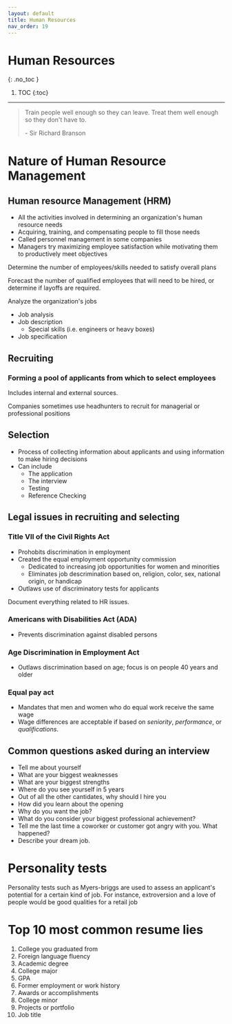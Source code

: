 ```yaml
---
layout: default
title: Human Resources
nav_order: 19
---
```


# Human Resources
{: .no_toc }

1. TOC
{:toc}

---

> Train people well enough so they can leave. Treat them well enough so they don't have to.
>
> \- Sir Richard Branson

# Nature of Human Resource Management

## Human resource Management (HRM)
- All the activities involved in determining an organization's human resource needs
- Acquiring, training, and compensating people to fill those needs
- Called personnel management in some companies
- Managers try maximizing employee satisfaction while motivating them to productively meet objectives

Determine the number of employees/skills needed to satisfy overall plans

Forecast the number of qualified employees that will need to be hired, or determine if layoffs are required.

Analyze the organization's jobs
- Job analysis
- Job description
  - Special skills (i.e. engineers or heavy boxes)
- Job specification

## Recruiting

### Forming a pool of applicants from which to select employees

Includes internal and external sources.

Companies sometimes use headhunters to recruit for managerial or professional positions

## Selection

- Process of collecting information about applicants and using information to make hiring decisions
- Can include
  - The application
  - The interview
  - Testing
  - Reference Checking

## Legal issues in recruiting and selecting

### Title VII of the Civil Rights Act
- Prohobits discrimination in employment
- Created the equal employment opportunity commission
  - Dedicated to increasing job opportunities for women and minorities
  - Eliminates job descrimination based on, religion, color, sex, national origin, or handicap
- Outlaws use of discriminatory tests for applicants

Document everything related to HR issues.

### Americans with Disabilities Act (ADA)
- Prevents discrimination against disabled persons

### Age Discrimination in Employment Act
- Outlaws discrimination based on age; focus is on people 40 years and older

### Equal pay act
- Mandates that men and women who do equal work receive the same wage
- Wage differences are acceptable if based on *seniority*, *performance*, or *qualifications*.

## Common questions asked during an interview

- Tell me about yourself
- What are your biggest weaknesses
- What are your biggest strengths
- Where do you see yourself in 5 years
- Out of all the other cantidates, why should I hire you
- How did you learn about the opening
- Why do you want the job?
- What do you consider your biggest professional achievement?
- Tell me the last time a coworker or customer got angry with you. What happened?
- Describe your dream job.

# Personality tests

Personality tests such as Myers-briggs are used to assess an applicant's potential for a certain kind of job. For instance, extroversion and a love of people would be good qualities for a retail job

# Top 10 most common resume lies

1. College you graduated from
2. Foreign language fluency
3. Academic degree
4. College major
5. GPA
6. Former employment or work history
7. Awards or accomplishments
8. College minor
9. Projects or portfolio
10. Job title